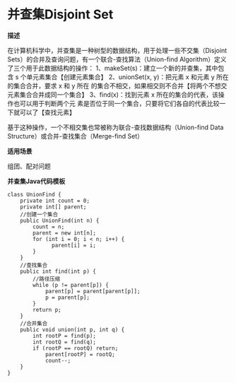# **并查集Disjoint Set**
**描述**
  
  在计算机科学中，并查集是一种树型的数据结构，用于处理一些不交集（Disjoint Sets）的合并及查询问题，有一个联合-查找算法（Union-find Algorithm）定义了三个用于此数据结构的操作：
 1、makeSet(s)：建立一个新的并查集，其中包含 s 个单元素集合【创建元素集合】
 2、unionSet(x, y)：把元素 x 和元素 y 所在的集合合并，要求 x 和 y 所在
的集合不相交，如果相交则不合并【将两个不想交元素集合合并成同一个集合】
 3、find(x)：找到元素 x 所在的集合的代表，该操作也可以用于判断两个元
素是否位于同一个集合，只要将它们各自的代表比较一下就可以了【查找元素】

 基于这种操作，一个不相交集也常被称为联合-查找数据结构（Union-find Data Structure）或合并-查找集合（Merge-find Set）
 
**适用场景**
 
 组团、配对问题

**并查集Java代码模板**
 
    class UnionFind { 
		private int count = 0; 
		private int[] parent;
		//创建一个集合
		public UnionFind(int n) { 
			count = n; 
			parent = new int[n]; 
			for (int i = 0; i < n; i++) { 
				  parent[i] = i;
			}
		} 
		//查找集合
		public int find(int p) { 
			//路径压缩
			while (p != parent[p]) { 
				parent[p] = parent[parent[p]]; 
				p = parent[p]; 
			}
			return p; 
		}
		//合并集合
		public void union(int p, int q) { 
			int rootP = find(p); 
			int rootQ = find(q); 
			if (rootP == rootQ) return; 
				parent[rootP] = rootQ; 
				count--;
		}
    }

